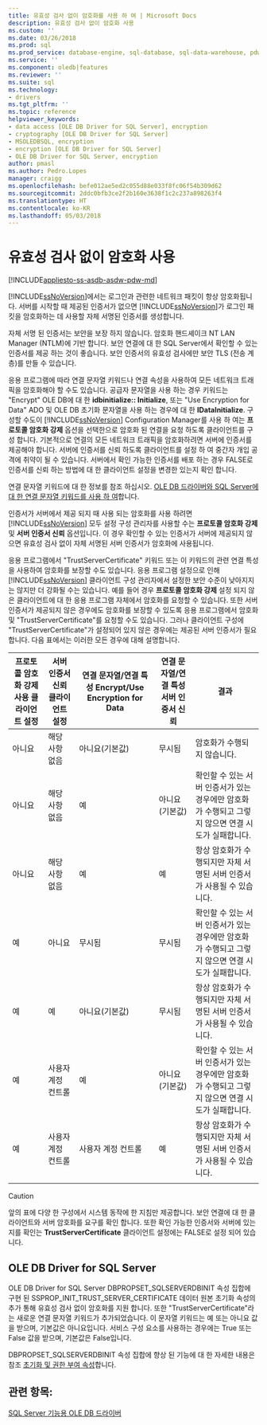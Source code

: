 ```yaml
---
title: 유효성 검사 없이 암호화를 사용 하 여 | Microsoft Docs
description: 유효성 검사 없이 암호화 사용
ms.custom: ''
ms.date: 03/26/2018
ms.prod: sql
ms.prod_service: database-engine, sql-database, sql-data-warehouse, pdw
ms.service: ''
ms.component: oledb|features
ms.reviewer: ''
ms.suite: sql
ms.technology:
- drivers
ms.tgt_pltfrm: ''
ms.topic: reference
helpviewer_keywords:
- data access [OLE DB Driver for SQL Server], encryption
- cryptography [OLE DB Driver for SQL Server]
- MSOLEDBSQL, encryption
- encryption [OLE DB Driver for SQL Server]
- OLE DB Driver for SQL Server, encryption
author: pmasl
ms.author: Pedro.Lopes
manager: craigg
ms.openlocfilehash: befe012ae5ed2c055d88e033f8fc06f54b309d62
ms.sourcegitcommit: 2ddc0bfb3ce2f2b160e3638f1c2c237a898263f4
ms.translationtype: HT
ms.contentlocale: ko-KR
ms.lasthandoff: 05/03/2018
---
```

# <a name="using-encryption-without-validation"></a>유효성 검사 없이 암호화 사용
[!INCLUDE[appliesto-ss-asdb-asdw-pdw-md](../../../includes/appliesto-ss-asdb-asdw-pdw-md.md)]

[!INCLUDE[ssNoVersion](../../../includes/ssnoversion-md.md)]에서는 로그인과 관련한 네트워크 패킷이 항상 암호화됩니다. 서버를 시작할 때 제공된 인증서가 없으면 [!INCLUDE[ssNoVersion](../../../includes/ssnoversion-md.md)]가 로그인 패킷을 암호화하는 데 사용할 자체 서명된 인증서를 생성합니다.  

자체 서명 된 인증서는 보안을 보장 하지 않습니다. 암호화 핸드셰이크 NT LAN Manager (NTLM)에 기반 합니다. 보안 연결에 대 한 SQL Server에서 확인할 수 있는 인증서를 제공 하는 것이 좋습니다. 보안 인증서의 유효성 검사에만 보안 TLS (전송 계층)를 만들 수 있습니다.

응용 프로그램에 따라 연결 문자열 키워드나 연결 속성을 사용하여 모든 네트워크 트래픽을 암호화해야 할 수도 있습니다. 공급자 문자열을 사용 하는 경우 키워드는 "Encrypt" OLE DB에 대 한 **idbinitialize:: Initialize**, 또는 "Use Encryption for Data" ADO 및 OLE DB 초기화 문자열을 사용 하는 경우에 대 한 **IDataInitialize**. 구성할 수도이 [!INCLUDE[ssNoVersion](../../../includes/ssnoversion-md.md)] Configuration Manager를 사용 하 여는 **프로토콜 암호화 강제** 옵션을 선택한으로 암호화 된 연결을 요청 하도록 클라이언트를 구성 합니다. 기본적으로 연결의 모든 네트워크 트래픽을 암호화하려면 서버에 인증서를 제공해야 합니다. 서버에 인증서를 신뢰 하도록 클라이언트를 설정 하 여 중간자 개입 공격에 취약이 될 수 있습니다. 서버에서 확인 가능한 인증서를 배포 하는 경우 FALSE로 인증서를 신뢰 하는 방법에 대 한 클라이언트 설정을 변경한 있는지 확인 합니다.

연결 문자열 키워드에 대 한 정보를 참조 하십시오. [OLE DB 드라이버와 SQL Server에 대 한 연결 문자열 키워드를 사용 하 여](../../oledb/applications/using-connection-string-keywords-with-oledb-driver-for-sql-server.md )합니다.  
  
 인증서가 서버에서 제공 되지 때 사용 되는 암호화를 사용 하려면 [!INCLUDE[ssNoVersion](../../../includes/ssnoversion-md.md)] 모두 설정 구성 관리자를 사용할 수는 **프로토콜 암호화 강제** 및 **서버 인증서 신뢰**  옵션입니다. 이 경우 확인할 수 있는 인증서가 서버에 제공되지 않으면 유효성 검사 없이 자체 서명된 서버 인증서가 암호화에 사용됩니다.  
  
 응용 프로그램에서 "TrustServerCertificate" 키워드 또는 이 키워드의 관련 연결 특성을 사용하여 암호화를 보장할 수도 있습니다. 응용 프로그램 설정으로 인해 [!INCLUDE[ssNoVersion](../../../includes/ssnoversion-md.md)] 클라이언트 구성 관리자에서 설정한 보안 수준이 낮아지지는 않지만 더 강화될 수는 있습니다. 예를 들어 경우 **프로토콜 암호화 강제** 설정 되지 않은 클라이언트에 대 한 응용 프로그램 자체에서 암호화를 요청할 수 있습니다. 또한 서버 인증서가 제공되지 않은 경우에도 암호화를 보장할 수 있도록 응용 프로그램에서 암호화 및 "TrustServerCertificate"를 요청할 수도 있습니다. 그러나 클라이언트 구성에 "TrustServerCertificate"가 설정되어 있지 않은 경우에는 제공된 서버 인증서가 필요합니다. 다음 표에서는 이러한 모든 경우에 대해 설명합니다.  
  
|프로토콜 암호화 강제 사용 클라이언트 설정|서버 인증서 신뢰 클라이언트 설정|연결 문자열/연결 특성 Encrypt/Use Encryption for Data|연결 문자열/연결 특성 서버 인증서 신뢰|결과|  
|----------------------------------------------|---------------------------------------------|------------------------------------------------------------------------------|----------------------------------------------------------------------|------------|  
|아니요|해당 사항 없음|아니요(기본값)|무시됨|암호화가 수행되지 않습니다.|  
|아니요|해당 사항 없음|예|아니요(기본값)|확인할 수 있는 서버 인증서가 있는 경우에만 암호화가 수행되고 그렇지 않으면 연결 시도가 실패합니다.|  
|아니요|해당 사항 없음|예|예|항상 암호화가 수행되지만 자체 서명된 서버 인증서가 사용될 수 있습니다.|  
|예|아니요|무시됨|무시됨|확인할 수 있는 서버 인증서가 있는 경우에만 암호화가 수행되고 그렇지 않으면 연결 시도가 실패합니다.|  
|예|예|아니요(기본값)|무시됨|항상 암호화가 수행되지만 자체 서명된 서버 인증서가 사용될 수 있습니다.|  
|예|사용자 계정 컨트롤|예|아니요(기본값)|확인할 수 있는 서버 인증서가 있는 경우에만 암호화가 수행되고 그렇지 않으면 연결 시도가 실패합니다.|  
|예|사용자 계정 컨트롤|사용자 계정 컨트롤|예|항상 암호화가 수행되지만 자체 서명된 서버 인증서가 사용될 수 있습니다.|  
||||||

> [!CAUTION]
> 앞의 표에 다양 한 구성에서 시스템 동작에 한 지침만 제공합니다. 보안 연결에 대 한 클라이언트와 서버 암호화를 요구를 확인 합니다. 또한 확인 가능한 인증서와 서버에 있는지를 확인는 **TrustServerCertificate** 클라이언트 설정에는 FALSE로 설정 되어 있습니다.

## <a name="ole-db-driver-for-sql-server"></a>OLE DB Driver for SQL Server 
 OLE DB Driver for SQL Server DBPROPSET_SQLSERVERDBINIT 속성 집합에 구현 된 SSPROP_INIT_TRUST_SERVER_CERTIFICATE 데이터 원본 초기화 속성의 추가 통해 유효성 검사 없이 암호화를 지원 합니다. 또한 "TrustServerCertificate"라는 새로운 연결 문자열 키워드가 추가되었습니다. 이 문자열 키워드는 예 또는 아니요 값을 받으며, 기본값은 아니요입니다. 서비스 구성 요소를 사용하는 경우에는 True 또는 False 값을 받으며, 기본값은 False입니다.  
  
 DBPROPSET_SQLSERVERDBINIT 속성 집합에 향상 된 기능에 대 한 자세한 내용은 참조 [초기화 및 권한 부여 속성](../../oledb/ole-db-data-source-objects/initialization-and-authorization-properties.md)합니다.  

  
## <a name="see-also"></a>관련 항목:  
 [SQL Server 기능용 OLE DB 드라이버](../../oledb/features/oledb-driver-for-sql-server-features.md)  
  
  
